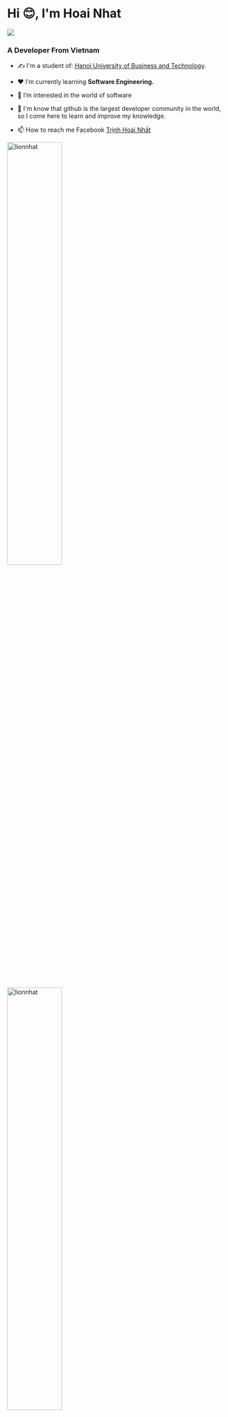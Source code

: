 <h1 align="left">Hi 😊, I'm Hoai Nhat</h1>
<p align="left"><img src="https://img.icons8.com/emoji/48/000000/vietnam-emoji.png"/></p>
<h3 align="left">A Developer From Vietnam </h3>

- ✍ I'm a student of:  <a href="http://hubt.edu.vn/">Hanoi University of Business and Technology</a>.

- ❤ I’m currently learning **Software Engineering.**
- 👀 I’m interested in the world of software
- 💞️ I'm know that github is the largest developer community in the world, so I come here to learn and improve my knowledge.
- 📫 How to reach me Facebook [Trịnh Hoài Nhất](https://www.facebook.com/trinhhoainhat/)
</p>


  <tr>
    <td>
 <img src="https://github-readme-stats.vercel.app/api/top-langs/?username=lionnhat&bg_color=FFFFFF00&text_color=179fa3&layout=compact&hide=CSS&langs_count=10&custom_title=Most%20Used%20Language" alt="lionnhat" width="50%"/>
      <img src="https://github-readme-stats.vercel.app/api?username=lionnhat&bg_color=FFFFFF00&text_color=179fa3&show_icons=true&count_private=true&include_all_commits=true&custom_title=Hoai%20Nhat%20GitHubt%20Stats" alt="lionnhat" width="50%"/>
